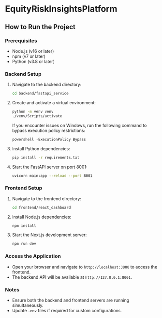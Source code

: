 # EquityRiskInsightsPlatform

## How to Run the Project

### Prerequisites
- Node.js (v16 or later)
- npm (v7 or later)
- Python (v3.8 or later)

### Backend Setup
1. Navigate to the backend directory:
   ```bash
   cd backend/fastapi_service
   ```
2. Create and activate a virtual environment:
   ```bash
   python -m venv venv
   ./venv/Scripts/activate
   ```
   If you encounter issues on Windows, run the following command to bypass execution policy restrictions:
   ```powershell
   powershell -ExecutionPolicy Bypass
   ```
3. Install Python dependencies:
   ```bash
   pip install -r requirements.txt
   ```
4. Start the FastAPI server on port 8001:
   ```bash
   uvicorn main:app --reload --port 8001
   ```

### Frontend Setup
1. Navigate to the frontend directory:
   ```bash
   cd frontend/react_dashboard
   ```
2. Install Node.js dependencies:
   ```bash
   npm install
   ```
3. Start the Next.js development server:
   ```bash
   npm run dev
   ```

### Access the Application
- Open your browser and navigate to `http://localhost:3000` to access the frontend.
- The backend API will be available at `http://127.0.0.1:8001`.

### Notes
- Ensure both the backend and frontend servers are running simultaneously.
- Update `.env` files if required for custom configurations.